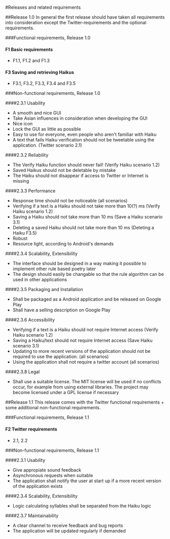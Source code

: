 #Releases and related requirements

##Release 1.0
In general the first release should have taken all requirements into consideration except the Twitter-requirements and the optional requirements. 

###Functional requirements, Release 1.0 

#### F1 Basic requirements 
 - F1.1, F1.2 and F1.3

#### F3 Saving and retrieving Haikus
 - F3.1, F3.2, F3.3, F3.4 and F3.5

###Non-functional requirements, Release 1.0


####2.3.1 Usability

- A smooth and nice GUI
- Take Asian influences in consideration when developing the GUI
- Nice icon
- Lock the GUI as little as possible
- Easy to use for everyone, even people who aren't familiar with Haiku
- A text that fails Haiku verification should not be tweetable using the application. (Twitter scenario 2.1)

####2.3.2 Reliability

- The Verify Haiku function should never fail! (Verify Haiku scenario 1.2)
- Saved Haikus should not be deletable by mistake 
- The Haiku should not disappear if access to Twitter or Internet is missing

####2.3.3 Performance

- Response time should not be noticeable (all scenarios)
- Verifying if a text is a Haiku should not take more than 10(?) ms (Verify Haiku scenario 1.2)
- Saving a Haiku should not take more than 10 ms (Save a Haiku scenario 3.1)
- Deleting a saved Haiku should not take more than 10 ms (Deleting a Haiku F3.5)
- Robust
- Resource light, according to Android's demands

####2.3.4 Scalability, Extensibility

- The interface should be designed in a way making it possible to implement other rule based poetry later
- The design should easily be changable so that the rule algorithm can be used in other applications

####2.3.5 Packaging and Installation
- Shall be packaged as a Android application and be released on Google Play
- Shall have a selling description on Google Play

####2.3.6 Accessibility
- Verifying if a text is a Haiku should not require Internet access (Verify Haiku scenario 1.2)
- Saving a Haiku/text should not require Internet access (Save Haiku scenario 3.1)
- Updating to more recent versions of the application should not be required to use the application. (all scenarios)
- Using the application shall not require a twitter account (all scenarios)

####2.3.8 Legal
- Shall use a suitable license. The MIT license will be used if no conflicts occur, for example from using external libraries. The project may become licensed under a GPL license if necessary


##Release 1.1
This release comes with the Twitter functional requirements + some additional non-functional requirements. 

###Functional requirements, Release 1.1



#### F2 Twitter requirements
 - 2.1, 2.2


###Non-functional requirements, Release 1.1

####2.3.1 Usability

- Give appropiate sound feedback
- Asynchronous requests when suitable 
- The application shall notify the user at start up if a more recent version of the application exists

####2.3.4 Scalability, Extensibility

- Logic calculating syllables shall be separated from the Haiku logic


####2.3.7 Maintainability
- A clear channel to receive feedback and bug reports
- The application will be updated regularly if demanded


  